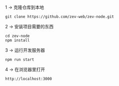 1 → 克隆仓库到本地
```
git clone https://github.com/zev-web/zev-node.git
```
2 → 安装项目需要的东西
```
cd zev-node
npm install
```
3 → 运行开发服务器
```
npm run start
```
4 → 在浏览器里打开
```
http://localhost:3000
```
